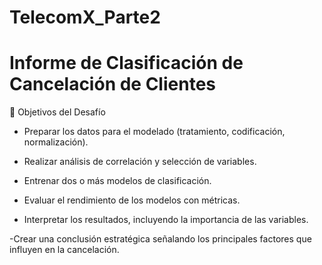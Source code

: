 # TelecomX_Parte2
# Informe de Clasificación de Cancelación de Clientes

🧠 Objetivos del Desafío

- Preparar los datos para el modelado (tratamiento, codificación, normalización).

- Realizar análisis de correlación y selección de variables.

- Entrenar dos o más modelos de clasificación.

- Evaluar el rendimiento de los modelos con métricas.

- Interpretar los resultados, incluyendo la importancia de las variables.

-Crear una conclusión estratégica señalando los principales factores que influyen en la cancelación.
